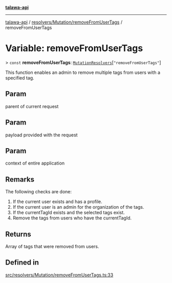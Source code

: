 [**talawa-api**](../../../../README.md)

***

[talawa-api](../../../../modules.md) / [resolvers/Mutation/removeFromUserTags](../README.md) / removeFromUserTags

# Variable: removeFromUserTags

\> `const` **removeFromUserTags**: [`MutationResolvers`](../../../../types/generatedGraphQLTypes/type-aliases/MutationResolvers.md)\[`"removeFromUserTags"`\]

This function enables an admin to remove multiple tags from users with a specified tag.

## Param

parent of current request

## Param

payload provided with the request

## Param

context of entire application

## Remarks

The following checks are done:
1. If the current user exists and has a profile.
2. If the current user is an admin for the organization of the tags.
3. If the currentTagId exists and the selected tags exist.
4. Remove the tags from users who have the currentTagId.

## Returns

Array of tags that were removed from users.

## Defined in

[src/resolvers/Mutation/removeFromUserTags.ts:33](https://github.com/PalisadoesFoundation/talawa-api/blob/3a5276aff43f5de4f7fab3ec9683a420dcdc7a06/src/resolvers/Mutation/removeFromUserTags.ts#L33)
